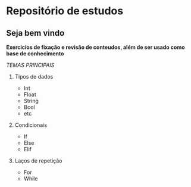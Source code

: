 # Repositório de estudos

## Seja bem vindo

**Exercicios de fixação e revisão de conteudos, além de ser usado como base de conhecimento**



*TEMAS PRINCIPAIS*
1) Tipos de dados
    - Int
    - Float
    - String
    - Bool
    - etc

2) Condicionais
    - If
    - Else
    - Elif

3) Laços de repetição
    - For
    - While 
